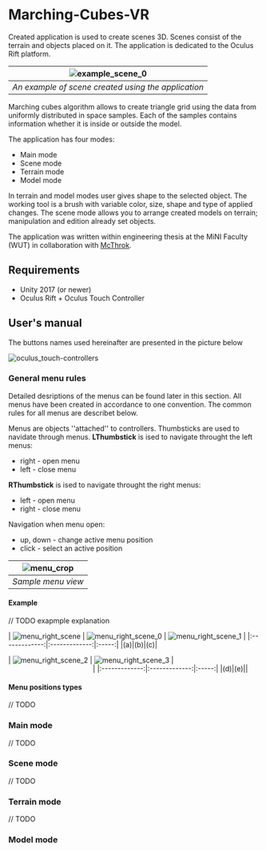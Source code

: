 # Marching-Cubes-VR

Created application is used to create scenes 3D. Scenes consist of the terrain and objects placed on it. The application is dedicated to the Oculus Rift platform.

| ![example_scene_0](https://user-images.githubusercontent.com/29755810/52974013-5ee03480-33c0-11e9-96a7-b833c76a23cf.png) |
|:--:| 
| *An example of scene created using the application* |

Marching cubes algorithm allows to create triangle grid using the data from uniformly distributed in space samples. Each of the samples contains information whether it is inside or outside the model. 

The application has four modes:
 - Main mode
 - Scene mode
 - Terrain mode
 - Model mode
 
In terrain and model modes user gives shape to the selected object. The working tool is a brush with variable color, size, shape and type of applied changes. The scene mode allows you to arrange created models on terrain; manipulation and edition already set objects.

The application was written within engineering thesis at the MiNI Faculty (WUT) in collaboration with [McThrok](https://github.com/McThrok).

## Requirements

- Unity 2017 (or newer)
- Oculus Rift + Oculus Touch Controller

## User's manual

The buttons names used hereinafter are presented in the picture below

![oculus_touch-controllers](https://user-images.githubusercontent.com/29755810/52973238-a9ac7d00-33bd-11e9-9ff9-b415cb6a2b71.png)

### General menu rules

Detailed desriptions of the menus can be found later in this section. All menus have been created in accordance to one convention. The common rules for all menus are describet below.

Menus are objects ''attached'' to controllers. Thumbsticks are used to navidate through menus. **LThumbstick** is ised to navigate throught the left menus:
- right - open menu
- left - close menu

**RThumbstick** is ised to navigate throught the right menus:
- left - open menu
- right - close menu

Navigation when menu open:
- up, down - change active menu position
- click - select an active position

| ![menu_crop](https://user-images.githubusercontent.com/29755810/52974222-170ddd00-33c1-11e9-9e21-fafd2ff4fa80.png) |
|:--:| 
| *Sample menu view* |

#### Example

// TODO exapmple explanation

| ![menu_right_scene](https://user-images.githubusercontent.com/29755810/52978972-dff4f700-33d3-11e9-8ec2-f18906ce1dac.png) | ![menu_right_scene_0](https://user-images.githubusercontent.com/29755810/52978973-dff4f700-33d3-11e9-8a3a-7e1d1c092392.png) |
![menu_right_scene_1](https://user-images.githubusercontent.com/29755810/52978974-dff4f700-33d3-11e9-8b08-ce6e9e4cd4d3.png) | 
|:-------------:|:-------------:|:-----:|
|(a)|(b)|(c)|

| ![menu_right_scene_2](https://user-images.githubusercontent.com/29755810/52978975-dff4f700-33d3-11e9-8971-83e66fbd8040.png) |
![menu_right_scene_3](https://user-images.githubusercontent.com/29755810/52978976-e08d8d80-33d3-11e9-8324-5a67dcd709f8.png) |
&nbsp; &nbsp; &nbsp; &nbsp; &nbsp; &nbsp; &nbsp; &nbsp; &nbsp; &nbsp; &nbsp; &nbsp; &nbsp; &nbsp; &nbsp; &nbsp; &nbsp; &nbsp; &nbsp; &nbsp; &nbsp; &nbsp; &nbsp; &nbsp; &nbsp; &nbsp; &nbsp; &nbsp; &nbsp; &nbsp; &nbsp; &nbsp; &nbsp; &nbsp; &nbsp; &nbsp; &nbsp; &nbsp; &nbsp; &nbsp; &nbsp; &nbsp; &nbsp;|
|:-------------:|:-------------:|:-----:|
|(d)|(e)||

#### Menu positions types

// TODO

### Main mode

// TODO

### Scene mode

// TODO

### Terrain mode

// TODO

### Model mode
